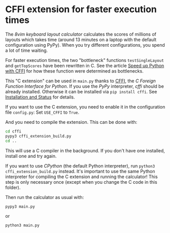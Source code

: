 # CFFI extension for faster execution times

The _8vim keyboard layout calculator_ calculates the scores of millions of layouts which takes time (around 13 minutes on a laptop with the default configuration using PyPy). When you try different configurations, you spend a lot of time waiting.

For faster execution times, the two "bottleneck" functions `testSingleLayout` and `getTopScores` have been rewritten in C. See the article [Speed up Python with CFFI](https://maximilian-schillinger.de/articles/speed-up-python-with-cffi.html) for how these function were determined as bottlenecks.

This "C extension" can be used in `main.py` thanks to [CFFI](https://cffi.readthedocs.io/en/latest/), the _C Foreign Function Interface for Python_. If you use the _PyPy_ interpreter, _cffi_ should be already installed. Otherwise it can be installed via `pip install cffi`. See [Installation and Status](https://cffi.readthedocs.io/en/latest/installation.html) for details.

If you want to use the C extension, you need to enable it in the configuration file `config.py`: Set `USE_CFFI` to `True`.

And you need to compile the extension. This can be done with:

```sh
cd cffi
pypy3 cffi_extension_build.py
cd ..
```

This will use a C compiler in the background. If you don't have one installed, install one and try again.

If you want to use _CPython_ (the default Python interpreter), run `python3 cffi_extension_build.py` instead. It's important to use the same Python interpreter for compiling the C extension and running the calculator! This step is only necessary once (except when you change the C code in this folder).

Then run the calculator as usual with:

```sh
pypy3 main.py
```

or

```sh
python3 main.py
```
